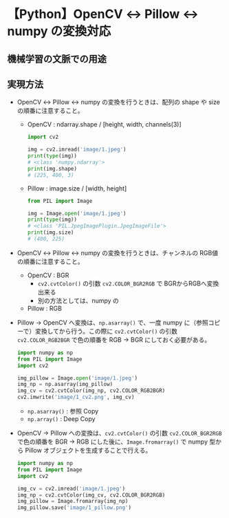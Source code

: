 # 【Python】OpenCV ↔ Pillow ↔ numpy の変換対応

## 機械学習の文脈での用途

## 実現方法

- OpenCV ↔ Pillow ↔ numpy の変換を行うときは、配列の shape や size の順番に注意すること。
    - OpenCV : ndarray.shape / [height, width, channels(3)]
        ```python
        import cv2

        img = cv2.imread('image/1.jpeg')
        print(type(img))
        # <class 'numpy.ndarray'>
        print(img.shape)
        # (225, 400, 3)
        ```
    - Pillow : image.size / [width, height]
        ```python
        from PIL import Image

        img = Image.open('image/1.jpeg')
        print(type(img))
        # <class 'PIL.JpegImagePlugin.JpegImageFile'>
        print(img.size)
        # (400, 225)
        ```

- OpenCV ↔ Pillow ↔ numpy の変換を行うときは、チャンネルの RGB値の順番に注意すること。
    - OpenCV : BGR
        - `cv2.cvtColor()` の引数 `cv2.COLOR_BGR2RGB` で BGRからRGBへ変換出来る
        - 別の方法としては、numpy の
    - Pillow : RGB


- Pillow → OpenCV へ変換は、`np.asarray()` で、一度 numpy に（参照コピーで）変換してから行う。この際に `cv2.cvtColor()` の引数 `cv2.COLOR_RGB2BGR` で色の順番を RGB → BGR にしておく必要がある。
    ```python
    import numpy as np
    from PIL import Image
    import cv2

    img_pillow = Image.open('image/1.jpeg')
    img_np = np.asarray(img_pillow)
    img_cv = cv2.cvtColor(img_np, cv2.COLOR_RGB2BGR)
    cv2.imwrite('image/1_cv2.png', img_cv)
    ```
    - `np.asarray()` : 参照 Copy
    - `np.array()` : Deep Copy

- OpenCV → Pillow への変換は、`cv2.cvtColor()` の引数 `cv2.COLOR_BGR2RGB` で色の順番を BGR → RGB にした後に、`Image.fromarray()` で numpy 型から Pillow オブジェクトを生成することで行える。
    ```python
    import numpy as np
    from PIL import Image
    import cv2

    img_cv = cv2.imread('image/1.jpeg')
    img_np = cv2.cvtColor(img_cv, cv2.COLOR_BGR2RGB)
    img_pillow = Image.fromarray(img_np)
    img_pillow.save('image/1_pillow.png')
    ```

